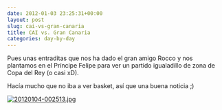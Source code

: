 ```yaml
---
date: 2012-01-03 23:25:31+00:00
layout: post
slug: cai-vs-gran-canaria
title: CAI vs. Gran Canaria
categories: day-by-day
---
```


Pues unas entraditas que nos ha dado el gran amigo Rocco y nos plantamos en el Príncipe Felipe para ver un partido igualadillo de zona de Copa del Rey (o casi xD).

Hacía mucho que no iba a ver basket, así que una buena noticia ;)

[![20120104-002513.jpg](http://blog.migueljulian.com/wp-content/uploads/20120104-002513.jpg)](http://blog.migueljulian.com/wp-content/uploads/20120104-002513.jpg)
